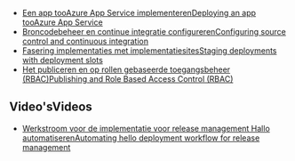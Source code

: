 * [<span data-ttu-id="8596d-101">Een app tooAzure App Service implementeren</span><span class="sxs-lookup"><span data-stu-id="8596d-101">Deploying an app tooAzure App Service</span></span>](../articles/app-service-web/web-sites-deploy.md)
* [<span data-ttu-id="8596d-102">Broncodebeheer en continue integratie configureren</span><span class="sxs-lookup"><span data-stu-id="8596d-102">Configuring source control and continuous integration</span></span>](../articles/app-service-web/app-service-continuous-deployment.md)
* [<span data-ttu-id="8596d-103">Fasering implementaties met implementatiesites</span><span class="sxs-lookup"><span data-stu-id="8596d-103">Staging deployments with deployment slots</span></span>](../articles/app-service-web/web-sites-staged-publishing.md)
* [<span data-ttu-id="8596d-104">Het publiceren en op rollen gebaseerde toegangsbeheer (RBAC)</span><span class="sxs-lookup"><span data-stu-id="8596d-104">Publishing and Role Based Access Control (RBAC)</span></span>](https://azure.microsoft.com/blog/rbac-and-azure-websites-publishing/)

## <a name="videos"></a><span data-ttu-id="8596d-105">Video's</span><span class="sxs-lookup"><span data-stu-id="8596d-105">Videos</span></span>
* [<span data-ttu-id="8596d-106">Werkstroom voor de implementatie voor release management Hallo automatiseren</span><span class="sxs-lookup"><span data-stu-id="8596d-106">Automating hello deployment workflow for release management</span></span>](https://azure.microsoft.com/resources/videos/azurecon-2015-manage-code-changes-to-web-apps-using-the-devops-features-of-azure-app-service-and-visual-studio-release-management/)
